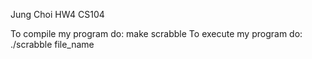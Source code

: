 Jung Choi
HW4
CS104

To compile my program do: make scrabble
To execute my program do: ./scrabble file_name